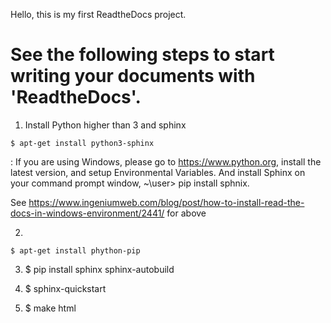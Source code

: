Hello, this is my first ReadtheDocs project.
# See the following steps to start writing your documents with 'ReadtheDocs'.

1. Install Python higher than 3 and sphinx

`$ apt-get install python3-sphinx`

: If you are using Windows, 
please go to https://www.python.org, install the latest version, and setup Environmental Variables.
And install Sphinx on your command prompt window, ~\user> pip install sphnix.

See https://www.ingeniumweb.com/blog/post/how-to-install-read-the-docs-in-windows-environment/2441/ for above

2. 
`$ apt-get install phython-pip`

3. $ pip install sphinx sphinx-autobuild

4. $ sphinx-quickstart 

5. $ make html 
